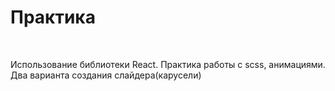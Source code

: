 <h1>Практика</h1>

<br/>

<p styles={{background-color: red}}>
    Использование библиотеки React. Практика работы с scss, анимациями. Два варианта создания слайдера(карусели)
</p>